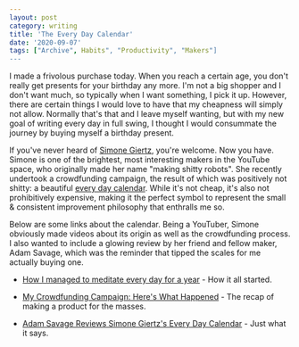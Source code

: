 ```yaml
---
layout: post
category: writing
title: 'The Every Day Calendar'
date: '2020-09-07'
tags: ["Archive", Habits", "Productivity", "Makers"]
---
```


I made a frivolous purchase today. When you reach a certain age, you don't really get presents for your birthday any more. I'm not a big shopper and I don't want much, so typically when I want something, I pick it up. However, there are certain things I would love to have that my cheapness will simply not allow. Normally that's that and I leave myself wanting, but with my new goal of writing every day in full swing, I thought I would consummate the journey by buying myself a birthday present.

<!--more-->

If you've never heard of [Simone Giertz](https://twitter.com/SimoneGiertz), you're welcome. Now you have. Simone is one of the brightest, most interesting makers in the YouTube space, who originally made her name "making shitty robots". She recently undertook a crowdfunding campaign, the result of which was positively not shitty: a beautiful [every day calendar](https://simonegiertz.myshopify.com/). While it's not cheap, it's also not prohibitively expensive, making it the perfect symbol to represent the small & consistent improvement philosophy that enthralls me so.

Below are some links about the calendar. Being a YouTuber, Simone obviously made videos about its origin as well as the crowdfunding process. I also wanted to include a glowing review by her friend and fellow maker, Adam Savage, which was the reminder that tipped the scales for me actually buying one.

* [How I managed to meditate every day for a year](https://www.youtube.com/watch?v=-lpvy-xkSNA) - How it all started.

* [My Crowdfunding Campaign: Here's What Happened](https://www.youtube.com/watch?v=7G0Vuvb45HQ) - The recap of making a product for the masses.

* [Adam Savage Reviews Simone Giertz's Every Day Calendar](https://www.youtube.com/watch?v=gykzsbqJ76U) - Just what it says.
